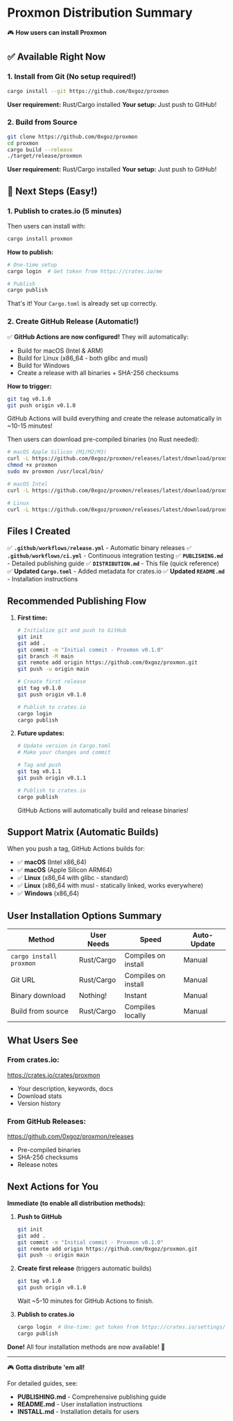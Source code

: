 # Proxmon Distribution Summary

🎮 **How users can install Proxmon**

## ✅ Available Right Now

### 1. Install from Git (No setup required!)
```bash
cargo install --git https://github.com/0xgoz/proxmon
```
**User requirement:** Rust/Cargo installed
**Your setup:** Just push to GitHub!

### 2. Build from Source
```bash
git clone https://github.com/0xgoz/proxmon
cd proxmon
cargo build --release
./target/release/proxmon
```
**User requirement:** Rust/Cargo installed
**Your setup:** Just push to GitHub!

## 🚀 Next Steps (Easy!)

### 1. Publish to crates.io (5 minutes)

Then users can install with:
```bash
cargo install proxmon
```

**How to publish:**
```bash
# One-time setup
cargo login  # Get token from https://crates.io/me

# Publish
cargo publish
```

That's it! Your `Cargo.toml` is already set up correctly.

### 2. Create GitHub Release (Automatic!)

✅ **GitHub Actions are now configured!** They will automatically:
- Build for macOS (Intel & ARM)
- Build for Linux (x86_64 - both glibc and musl)
- Build for Windows
- Create a release with all binaries + SHA-256 checksums

**How to trigger:**
```bash
git tag v0.1.0
git push origin v0.1.0
```

GitHub Actions will build everything and create the release automatically in ~10-15 minutes!

Then users can download pre-compiled binaries (no Rust needed):
```bash
# macOS Apple Silicon (M1/M2/M3)
curl -L https://github.com/0xgoz/proxmon/releases/latest/download/proxmon-darwin-aarch64.tar.gz | tar xz
chmod +x proxmon
sudo mv proxmon /usr/local/bin/

# macOS Intel
curl -L https://github.com/0xgoz/proxmon/releases/latest/download/proxmon-darwin-x86_64.tar.gz | tar xz

# Linux
curl -L https://github.com/0xgoz/proxmon/releases/latest/download/proxmon-linux-x86_64.tar.gz | tar xz
```

## Files I Created

✅ **`.github/workflows/release.yml`** - Automatic binary releases
✅ **`.github/workflows/ci.yml`** - Continuous integration testing
✅ **`PUBLISHING.md`** - Detailed publishing guide
✅ **`DISTRIBUTION.md`** - This file (quick reference)
✅ **Updated `Cargo.toml`** - Added metadata for crates.io
✅ **Updated `README.md`** - Installation instructions

## Recommended Publishing Flow

1. **First time:**
   ```bash
   # Initialize git and push to GitHub
   git init
   git add .
   git commit -m "Initial commit - Proxmon v0.1.0"
   git branch -M main
   git remote add origin https://github.com/0xgoz/proxmon.git
   git push -u origin main

   # Create first release
   git tag v0.1.0
   git push origin v0.1.0

   # Publish to crates.io
   cargo login
   cargo publish
   ```

2. **Future updates:**
   ```bash
   # Update version in Cargo.toml
   # Make your changes and commit

   # Tag and push
   git tag v0.1.1
   git push origin v0.1.1

   # Publish to crates.io
   cargo publish
   ```

   GitHub Actions will automatically build and release binaries!

## Support Matrix (Automatic Builds)

When you push a tag, GitHub Actions builds for:

- ✅ **macOS** (Intel x86_64)
- ✅ **macOS** (Apple Silicon ARM64)
- ✅ **Linux** (x86_64 with glibc - standard)
- ✅ **Linux** (x86_64 with musl - statically linked, works everywhere)
- ✅ **Windows** (x86_64)

## User Installation Options Summary

| Method | User Needs | Speed | Auto-Update |
|--------|-----------|-------|-------------|
| `cargo install proxmon` | Rust/Cargo | Compiles on install | Manual |
| Git URL | Rust/Cargo | Compiles on install | Manual |
| Binary download | Nothing! | Instant | Manual |
| Build from source | Rust/Cargo | Compiles locally | Manual |

## What Users See

### From crates.io:
https://crates.io/crates/proxmon
- Your description, keywords, docs
- Download stats
- Version history

### From GitHub Releases:
https://github.com/0xgoz/proxmon/releases
- Pre-compiled binaries
- SHA-256 checksums
- Release notes

## Next Actions for You

**Immediate (to enable all distribution methods):**

1. **Push to GitHub**
   ```bash
   git init
   git add .
   git commit -m "Initial commit - Proxmon v0.1.0"
   git remote add origin https://github.com/0xgoz/proxmon.git
   git push -u origin main
   ```

2. **Create first release** (triggers automatic builds)
   ```bash
   git tag v0.1.0
   git push origin v0.1.0
   ```
   Wait ~5-10 minutes for GitHub Actions to finish.

3. **Publish to crates.io**
   ```bash
   cargo login  # One-time: get token from https://crates.io/settings/tokens
   cargo publish
   ```

**Done!** All four installation methods are now available! 🎉

---

🎮 **Gotta distribute 'em all!**

For detailed guides, see:
- **PUBLISHING.md** - Comprehensive publishing guide
- **README.md** - User installation instructions
- **INSTALL.md** - Installation details for users

